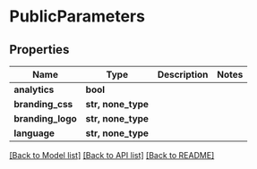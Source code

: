 # PublicParameters


## Properties

Name | Type | Description | Notes
------------ | ------------- | ------------- | -------------
**analytics** | **bool** |  | 
**branding_css** | **str, none_type** |  | 
**branding_logo** | **str, none_type** |  | 
**language** | **str, none_type** |  | 

[[Back to Model list]](../#documentation-for-models) [[Back to API list]](../#documentation-for-api-endpoints) [[Back to README]](../)


